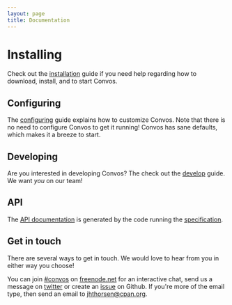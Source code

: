 ```yaml
---
layout: page
title: Documentation
---
```


# Installing

Check out the [installation](/doc/install.html) guide if you need help regarding
how to download, install, and to start Convos.

## Configuring

The [configuring](/doc/config.html) guide explains how to customize Convos.
Note that there is no need to configure Convos to get it running! Convos has
sane defaults, which makes it a breeze to start.

## Developing

Are you interested in developing Convos? The check out the
[develop](/doc/develop.html) guide. We want _you_ on our team!

## API

The [API documentation](http://demo.convos.by/api.html) is generated by the
code running the [specification](http://demo.convos.by/api.json).

## Get in touch

There are several ways to get in touch. We would love to hear from you in
either way you choose!

You can join [#convos](irc://chat.freenode.net:6697/#convos) on
[freenode.net](http://freenode.net/) for an interactive chat, send us a
message on [twitter](https://twitter.com/convosby) or create an
[issue](https://github.com/Nordaaker/convos/issues) on Github. If you're more
of the email type, then send an email to jhthorsen@cpan.org.
